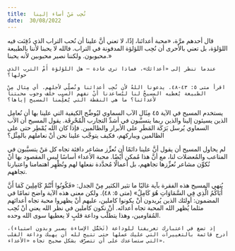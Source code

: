 ```yaml
---
title:  نُحِب مَنْ أساء إلينا
date:  30/08/2022
---
```


قال أحدهم مرَّة، «محبة أعدائنا، إذًا، لا تعني أنَّ علينا أن نُحب التراب الذي دُفِنَت فيه اللؤلؤة، بل تعني بالأحرى أن نُحِب اللؤلؤة المدفونة في التراب. فالله لا يحبنا لأننا بالطبيعة محبوبون. ولكننا نصير محبوبين لأنه يحبنا.»

`عندما تنظر إلى «أعدائك»، فماذا ترى عادة – هل اللؤلؤة أَمْ الترب الذي حولها؟`

`اقرأ متى ٥: ٤٣-٤٨. يدعونا اللهُ لأن نُحِب أعدائنا ونُصلِّي لأجلهم. أي مِثال مِنْ الطبيعة يُعطيه المسيحُ لنا ليُساعدنا أنْ نفهم السبب خلف وجوب محبتنا لأعدائنا؟ ما هي النقطة التي يُعلِّمنا المسيح إياها؟`

يستخدم المسيح في الآية ٤٥ مِثَال الآب السماوي ليُوضِّح الكيفية التي علينا بها أن نُعامِل الذين يسيئون إلينا والذين ربما يتسبَّبون في أشدِّ التجارب الْمُحْرِقَة. يقول المسيح أن الآب السماوي يُرسل بَرَكَة المَطَرِ على الأبرار والظالمين. فإذا كان الله يُمْطِر حتى على الظالمين ويباركهم، فكيف يتوجَّب علينا نحن أنْ نعاملهم بالمِثْل؟

لم يحاول المسيح أن يقول أنَّ علينا دائمًا أن نُعزِّز مشاعر دافئة تجاه كل مَنْ يتسبَّبون في المتاعب والمُعضلات لنا، مع أنَّ هذا مُمكن أَيْضًا. محبة الأعداء أساسًا ليس المقصود بها أنْ نُكوِّن مشاعر نُعزِّزها تجاههم، بل أعمالًا مُحدَّدة نفعلها لهم وتُظْهِر اهتمامنا واعتبارنا تجاههم.

يُنهي المسيح هذه الفقرة بآية غالبًا ما تثير الكثير مِنْ الجدل: «فَكُونُوا أَنْتُمْ كَامِلِينَ كَمَا أَنَّ أَبَاكُمُ الَّذِي فِي السَّمَاوَاتِ هُوَ كَامِلٌ» (متى ٥: ٤٨). ولكن معنى هذه الآية واضح تمامًا في المضمون: أولئك الذين يُريدون أنْ يكونوا كاملين، عليهم أنْ يظهروا محبة تجاه أعدائهم مثلما يُظهر الله المحبة تجاه أعدائه. أنْ نكون كاملين في نظر الله يعني أنْ نُحِب المُقاومين، وهذا يتطلَّب وداعة قلبٍ لا يعطيها سوى الله وحده.

`إذ تضع في اعتبارك تعريفنا للوداعة (تَحَمُّل الإساءة بصبر وبدون استياء)، أدرج قائمة بالتغييرات التي عليك عملها حتى تتيح لله أن يهبك وداعة القلب التي ستساعدك على أن تتصرَّف بشكل صحيح تجاه «الأعداء».`